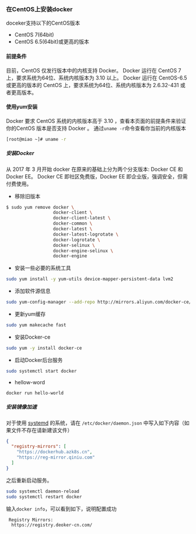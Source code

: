 ### 在CentOS上安装docker

doceker支持以下的CentOS版本

* CentOS 7(64bit)
* CentOS 6.5(64bit)或更高的版本 

#### 前提条件
目前，CentOS 仅发行版本中的内核支持 Docker。
Docker 运行在 CentOS 7 上，要求系统为64位、系统内核版本为 3.10 以上。
Docker 运行在 CentOS-6.5 或更高的版本的 CentOS 上，要求系统为64位、系统内核版本为 2.6.32-431 或者更高版本。

#### 使用yum安装
Docker 要求 CentOS 系统的内核版本高于 3.10 ，查看本页面的前提条件来验证你的CentOS 版本是否支持 Docker 。
通过` uname -r `命令查看你当前的内核版本

``` bash
[root@miao ~]# uname -r
```

##### 安装Docker

从 2017 年 3 月开始 docker 在原来的基础上分为两个分支版本: Docker CE 和 Docker EE。
Docker CE 即社区免费版，Docker EE 即企业版，强调安全，但需付费使用。

* 移除旧版本

```bash
$ sudo yum remove docker \
                  docker-client \
                  docker-client-latest \
                  docker-common \
                  docker-latest \
                  docker-latest-logrotate \
                  docker-logrotate \
                  docker-selinux \
                  docker-engine-selinux \
                  docker-engine
```

* 安装一些必要的系统工具

```bash
sudo yum install -y yum-utils device-mapper-persistent-data lvm2
```

* 添加软件源信息

```bash
sudo yum-config-manager --add-repo http://mirrors.aliyun.com/docker-ce/linux/centos/docker-ce.repo
```

* 更新yum缓存

```bash
sudo yum makecache fast
```

* 安装Docker-ce

```bash
sudo yum -y install docker-ce
```

* 启动Docker后台服务

```bash
sudo systemctl start docker
```

* hellow-word

```bash
docker run hello-world
```

##### 安装镜像加速

对于使用 [systemd](https://www.freedesktop.org/wiki/Software/systemd/) 的系统，请在 `/etc/docker/daemon.json` 中写入如下内容（如果文件不存在请新建该文件）

```json
{
  "registry-mirrors": [
    "https://dockerhub.azk8s.cn",
    "https://reg-mirror.qiniu.com"
  ]
}
```

之后重新启动服务。

```bash
sudo systemctl daemon-reload
sudo systemctl restart docker
```

输入`docker info`，可以看到如下，说明配置成功

```bash
 Registry Mirrors:
  https://registry.deoker-cn.com/
```

